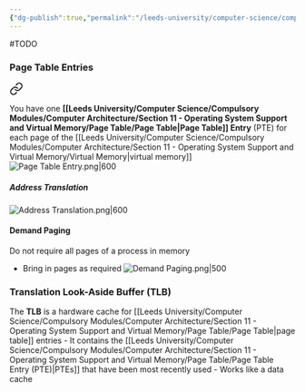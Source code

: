 ```yaml
---
{"dg-publish":true,"permalink":"/leeds-university/computer-science/compulsory-modules/computer-architecture/section-11-operating-system-support-and-virtual-memory/page-table/page-table/","tags":["Definition"]}
---
```


#TODO 
### Page Table Entries

<div class="transclusion internal-embed is-loaded"><a class="markdown-embed-link" href="/leeds-university/computer-science/compulsory-modules/computer-architecture/section-11-operating-system-support-and-virtual-memory/page-table/page-table-entry-pte/#definition" aria-label="Open link"><svg xmlns="http://www.w3.org/2000/svg" width="24" height="24" viewBox="0 0 24 24" fill="none" stroke="currentColor" stroke-width="2" stroke-linecap="round" stroke-linejoin="round" class="svg-icon lucide-link"><path d="M10 13a5 5 0 0 0 7.54.54l3-3a5 5 0 0 0-7.07-7.07l-1.72 1.71"></path><path d="M14 11a5 5 0 0 0-7.54-.54l-3 3a5 5 0 0 0 7.07 7.07l1.71-1.71"></path></svg></a><div class="markdown-embed">



You have one **[[Leeds University/Computer Science/Compulsory Modules/Computer Architecture/Section 11 - Operating System Support and Virtual Memory/Page Table/Page Table\|Page Table]] Entry** (PTE) for each page of the [[Leeds University/Computer Science/Compulsory Modules/Computer Architecture/Section 11 - Operating System Support and Virtual Memory/Virtual Memory\|virtual memory]]
![Page Table Entry.png|600](/img/user/Leeds%20University/Computer%20Science/Compulsory%20Modules/Computer%20Architecture/Section%2011%20-%20Operating%20System%20Support%20and%20Virtual%20Memory/Images/Page%20Table%20Entry.png) 

</div></div>

##### Address Translation
![Address Translation.png|600](/img/user/Leeds%20University/Computer%20Science/Compulsory%20Modules/Computer%20Architecture/Section%2011%20-%20Operating%20System%20Support%20and%20Virtual%20Memory/Images/Address%20Translation.png)
#### Demand Paging
Do not require all pages of a process in memory
- Bring in pages as required
![Demand Paging.png|500](/img/user/Leeds%20University/Computer%20Science/Compulsory%20Modules/Computer%20Architecture/Section%2011%20-%20Operating%20System%20Support%20and%20Virtual%20Memory/Images/Demand%20Paging.png)


<div class="transclusion internal-embed is-loaded"><div class="markdown-embed">



### Translation Look-Aside Buffer (TLB)
The **TLB** is a hardware cache for [[Leeds University/Computer Science/Compulsory Modules/Computer Architecture/Section 11 - Operating System Support and Virtual Memory/Page Table/Page Table\|page table]] entries
	- It contains the [[Leeds University/Computer Science/Compulsory Modules/Computer Architecture/Section 11 - Operating System Support and Virtual Memory/Page Table/Page Table Entry (PTE)\|PTEs]] that have been most recently used
	- Works like a data cache


</div></div>
